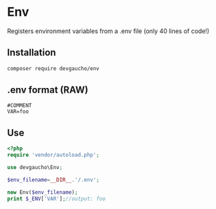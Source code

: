 # Env

Registers environment variables from a .env file (only 40 lines of code!)

## Installation

```bash
composer require devgaucho/env
```

## .env format (RAW)

```
#COMMENT
VAR=foo
```

## Use

```php
<?php
require 'vendor/autoload.php';

use devgaucho\Env;

$env_filename=__DIR__.'/.env';

new Env($env_filename);
print $_ENV['VAR'];//output: foo
```
